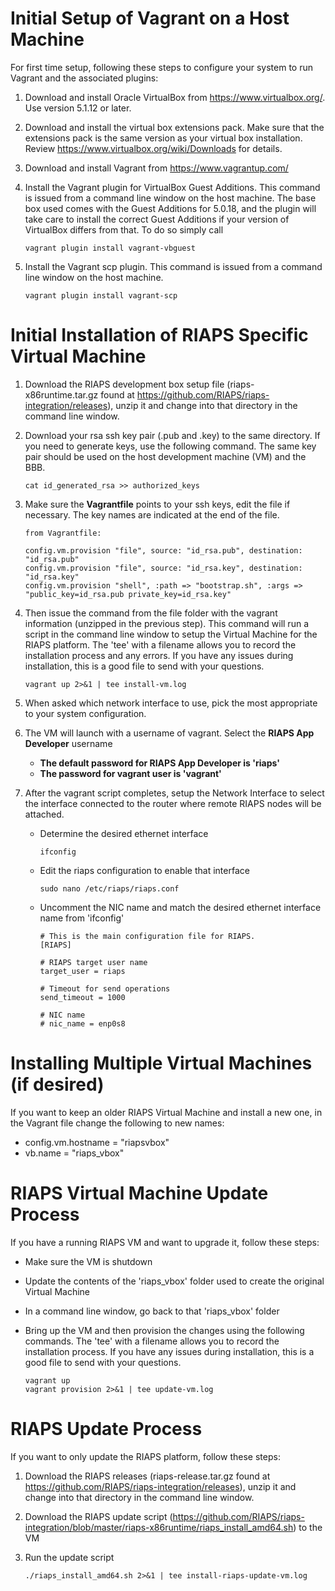 # Initial Setup of Vagrant on a Host Machine

For first time setup, following these steps to configure your system to run Vagrant and the associated plugins:

1. Download and install Oracle VirtualBox from https://www.virtualbox.org/.  Use version 5.1.12 or later.
2. Download and install the virtual box extensions pack. Make sure that the extensions pack is the same version as your virtual box installation. Review https://www.virtualbox.org/wiki/Downloads for details.
3. Download and install Vagrant from https://www.vagrantup.com/
4. Install the Vagrant plugin for VirtualBox Guest Additions. This command is issued from a command line window on the host machine.  The base box used comes with the Guest Additions for 5.0.18, and the plugin will take care to install the correct Guest Additions if your version of VirtualBox differs from that. To do so simply call 

    ```
    vagrant plugin install vagrant-vbguest
    ```  

5. Install the Vagrant scp plugin.  This command is issued from a command line window on the host machine.  

    ```
    vagrant plugin install vagrant-scp
    ```  

# Initial Installation of RIAPS Specific Virtual Machine

1. Download the RIAPS development box setup file (riaps-x86runtime.tar.gz found at https://github.com/RIAPS/riaps-integration/releases), unzip it and change into that directory in the command line window.  

2. Download your rsa ssh key pair (.pub and .key) to the same directory.  If you need to generate keys, use the following command.  The same key pair should be used on the host development machine (VM) and the BBB.

    ```
    cat id_generated_rsa >> authorized_keys
    ```

3. Make sure the **Vagrantfile** points to your ssh keys, edit the file if necessary.  The key names are indicated at the end of the file.

    ```
    from Vagrantfile:
    
    config.vm.provision "file", source: "id_rsa.pub", destination: "id_rsa.pub"
    config.vm.provision "file", source: "id_rsa.key", destination: "id_rsa.key"
    config.vm.provision "shell", :path => "bootstrap.sh", :args => "public_key=id_rsa.pub private_key=id_rsa.key"
    ```

4. Then issue the command from the file folder with the vagrant information (unzipped in the previous step).  This command will run a script in the command line window to setup the Virtual Machine for the RIAPS platform.  The 'tee' with a filename allows you to record the installation process and any errors.  If you have any issues during installation, this is a good file to send with your questions.

    ```
    vagrant up 2>&1 | tee install-vm.log
    ```   

5. When asked which network interface to use, pick the most appropriate to your system configuration.

6. The VM will launch with a username of vagrant.  Select the **RIAPS App Developer** username


    - **The default password for RIAPS App Developer is 'riaps'**
    - **The password for vagrant user is 'vagrant'**

7. After the vagrant script completes, setup the Network Interface to select the interface connected to the router where remote RIAPS nodes will be attached.  

    - Determine the desired ethernet interface
    
        ```
        ifconfig
        ```   
    
    - Edit the riaps configuration to enable that interface
    
        ```
        sudo nano /etc/riaps/riaps.conf
        ```   
    
    - Uncomment the NIC name and match the desired ethernet interface name from 'ifconfig'
    
        ```
        # This is the main configuration file for RIAPS.  
        [RIAPS]

        # RIAPS target user name
        target_user = riaps

        # Timeout for send operations
        send_timeout = 1000

        # NIC name
        # nic_name = enp0s8
        ```   
        
# Installing Multiple Virtual Machines (if desired)
If you want to keep an older RIAPS Virtual Machine and install a new one, in the Vagrant file change the following to new names:
   - config.vm.hostname = "riapsvbox"
   - vb.name = "riaps_vbox"   
    
# RIAPS Virtual Machine Update Process
If you have a running RIAPS VM and want to upgrade it, follow these steps:

- Make sure the VM is shutdown
- Update the contents of the 'riaps_vbox' folder used to create the original Virtual Machine
- In a command line window, go back to that 'riaps_vbox' folder 
- Bring up the VM and then provision the changes using the following commands.  The 'tee' with a filename allows you to record the installation process.  If you have any issues during installation, this is a good file to send with your questions.

    ```
    vagrant up 
    vagrant provision 2>&1 | tee update-vm.log
    ```   

# RIAPS Update Process
If you want to only update the RIAPS platform, follow these steps:

1. Download the RIAPS releases (riaps-release.tar.gz found at https://github.com/RIAPS/riaps-integration/releases), unzip it and change into that directory in the command line window.

2. Download the RIAPS update script (https://github.com/RIAPS/riaps-integration/blob/master/riaps-x86runtime/riaps_install_amd64.sh) to the VM

3. Run the update script

    ```
    ./riaps_install_amd64.sh 2>&1 | tee install-riaps-update-vm.log
    ```

